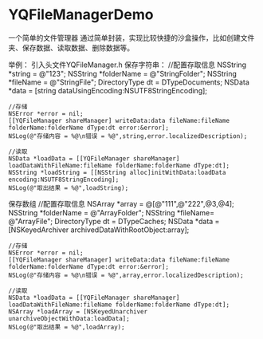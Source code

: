 # YQFileManagerDemo
一个简单的文件管理器
通过简单封装，实现比较快捷的沙盒操作，比如创建文件夹、保存数据、读取数据、删除数据等。


举例：
引入头文件YQFileManager.h
保存字符串：
  //配置存取信息
    NSString *string = @"123";
    NSString *folderName = @"StringFolder";
    NSString *fileName = @"StringFile";
    DirectoryType dt = DTypeDocuments;
    NSData *data = [string dataUsingEncoding:NSUTF8StringEncoding];
    
    //存储
    NSError *error = nil;
    [[YQFileManager shareManager] writeData:data fileName:fileName folderName:folderName dType:dt error:&error];
    NSLog(@"存储内容 = %@\n错误 = %@",string,error.localizedDescription);
    
    //读取
    NSData *loadData = [[YQFileManager shareManager] loadDataWithFileName:fileName folderName:folderName dType:dt];
    NSString *loadString = [[NSString alloc]initWithData:loadData encoding:NSUTF8StringEncoding];
    NSLog(@"取出结果 = %@",loadString);

保存数组
 //配置存取信息
    NSArray *array = @[@"111",@"222",@3,@4];
    NSString *folderName = @"ArrayFolder";
    NSString *fileName= @"ArrayFile";
    DirectoryType dt = DTypeCaches;
    NSData *data =[NSKeyedArchiver archivedDataWithRootObject:array];
    
    //存储
    NSError *error = nil;
    [[YQFileManager shareManager] writeData:data fileName:fileName folderName:folderName dType:dt error:&error];
    NSLog(@"存储内容 = %@\n错误 = %@",array,error.localizedDescription);
    
    //读取
    NSData *loadData = [[YQFileManager shareManager] loadDataWithFileName:fileName folderName:folderName dType:dt];
    NSArray *loadArray = [NSKeyedUnarchiver unarchiveObjectWithData:loadData];
    NSLog(@"取出结果 = %@",loadArray);
